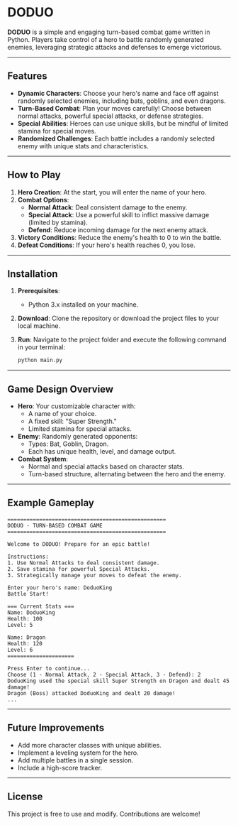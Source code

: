 
# DODUO

**DODUO** is a simple and engaging turn-based combat game written in Python. Players take control of a hero to battle randomly generated enemies, leveraging strategic attacks and defenses to emerge victorious.

---

## Features

- **Dynamic Characters**: Choose your hero's name and face off against randomly selected enemies, including bats, goblins, and even dragons.
- **Turn-Based Combat**: Plan your moves carefully! Choose between normal attacks, powerful special attacks, or defense strategies.
- **Special Abilities**: Heroes can use unique skills, but be mindful of limited stamina for special moves.
- **Randomized Challenges**: Each battle includes a randomly selected enemy with unique stats and characteristics.

---

## How to Play

1. **Hero Creation**: At the start, you will enter the name of your hero.
2. **Combat Options**:
   - **Normal Attack**: Deal consistent damage to the enemy.
   - **Special Attack**: Use a powerful skill to inflict massive damage (limited by stamina).
   - **Defend**: Reduce incoming damage for the next enemy attack.
3. **Victory Conditions**: Reduce the enemy's health to 0 to win the battle.
4. **Defeat Conditions**: If your hero's health reaches 0, you lose.

---

## Installation

1. **Prerequisites**:
   - Python 3.x installed on your machine.

2. **Download**:
   Clone the repository or download the project files to your local machine.

3. **Run**:
   Navigate to the project folder and execute the following command in your terminal:

   ```bash
   python main.py
   ```

---

## Game Design Overview

- **Hero**: Your customizable character with:
  - A name of your choice.
  - A fixed skill: "Super Strength."
  - Limited stamina for special attacks.
- **Enemy**: Randomly generated opponents:
  - Types: Bat, Goblin, Dragon.
  - Each has unique health, level, and damage output.
- **Combat System**:
  - Normal and special attacks based on character stats.
  - Turn-based structure, alternating between the hero and the enemy.

---

## Example Gameplay

```text
==================================================
DODUO - TURN-BASED COMBAT GAME
==================================================

Welcome to DODUO! Prepare for an epic battle!

Instructions:
1. Use Normal Attacks to deal consistent damage.
2. Save stamina for powerful Special Attacks.
3. Strategically manage your moves to defeat the enemy.

Enter your hero's name: DoduoKing
Battle Start!

=== Current Stats ===
Name: DoduoKing
Health: 100
Level: 5

Name: Dragon
Health: 120
Level: 6
=====================

Press Enter to continue...
Choose (1 - Normal Attack, 2 - Special Attack, 3 - Defend): 2
DoduoKing used the special skill Super Strength on Dragon and dealt 45 damage!
Dragon (Boss) attacked DoduoKing and dealt 20 damage!
...
```

---

## Future Improvements

- Add more character classes with unique abilities.
- Implement a leveling system for the hero.
- Add multiple battles in a single session.
- Include a high-score tracker.

---

## License

This project is free to use and modify. Contributions are welcome!
